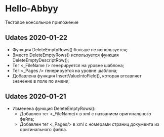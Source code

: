# Hello-Abbyy
Тестовое консольное приложение

## Udates 2020-01-22
+ Функция DeleteEmptyRows() больше не используется;
+ Вместо DeleteEmptyRows() используется функция DeleteEmptyDescriptRow();
+ Тег <_FileName /> генерируется на уровне шаблона;
+ Тег <_Pages /> генерируется на уровне шаблона;
+ Добавлена функция InsertValueIntoField(), которая втсавляет значение в поле по имени;

## Udates 2020-01-21
+ Изменена функция DeleteEmptyRows():
  - Добавлен тег <_FileName/> в xml с названием оригинального файла;
  - Добавлен тег <_Pages/> в xml с номерами страниц документа из оригинального файла.
